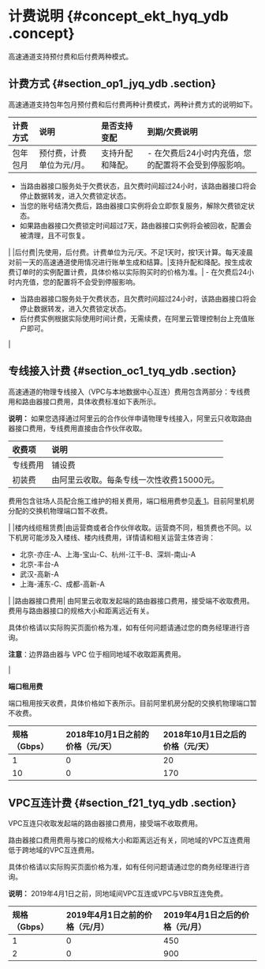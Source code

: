 # 计费说明 {#concept_ekt_hyq_ydb .concept}

高速通道支持预付费和后付费两种模式。

## 计费方式 {#section_op1_jyq_ydb .section}

高速通道支持包年包月预付费和后付费两种计费模式，两种计费方式的说明如下。

|计费方式|说明|是否支持变配|到期/欠费说明|
|:---|:-|:-----|:------|
|包年包月|预付费，计费单位为元/月。|支持升配和降配。| -   在欠费后24小时内充值，您的配置将不会受到停服影响。
-   当路由器接口服务处于欠费状态，且欠费时间超过24小时，该路由器接口将会停止数据转发，进入欠费锁定状态。
-   当您的账号结清欠费后，路由器接口实例将会立即恢复服务，解除欠费锁定状态。
-   如果路由器接口欠费锁定时间超过7天，路由器接口实例将会被回收，配置会被清理，且不可恢复。

 |
|后付费|先使用，后付费。计费单位为元/天。不足1天时，按1天计算。每天凌晨对前一天的高速通道使用情况进行账单生成和结算。|支持升配和降配。按生成收费订单时的实例配置计费，具体价格以实际购买时的价格为准。| -   在欠费后24小时内充值，您的配置将不会受到停服影响。
-   当路由器接口服务处于欠费状态，且欠费时间超过24小时，该路由器接口将会停止数据转发，进入欠费锁定状态。
-   后付费实例根据实际使用时间计费，无需续费，在阿里云管理控制台上充值账户即可。

 |

## 专线接入计费 {#section_oc1_tyq_ydb .section}

高速通道的物理专线接入（VPC与本地数据中心互连）费用包含两部分：专线费用和路由器接口费用，具体收费标准如下表所示。

**说明：** 如果您选择通过阿里云的合作伙伴申请物理专线接入，阿里云只收取路由器接口费用，专线费用直接由合作伙伴收取。

|收费项|说明|
|:--|:-|
|专线费用|铺设费|由运营商或者合作伙伴收取。租用费根据带宽大小与距离远近收取。|
|初装费| 由阿里云收取。每条专线一次性收费15000元。

 费用包含驻场人员配合施工维护的相关费用，端口租用费参见[表 1](#table_u3x_4zq_ydb)。目前阿里机房分配的交换机物理端口暂不收费。

 |
|楼内线缆租赁费|由运营商或者合作伙伴收取。运营商不同，租赁费也不同。以下机房可能涉及入楼线、楼内线费用，详情请和相关运营主体咨询：

-   北京-亦庄-A、上海-宝山-C、杭州-江干-B、深圳-南山-A
-   北京-丰台-A
-   武汉-高新-A
-   上海-浦东-C、成都-高新-A

|
|路由器接口费用| 由阿里云收取发起端的路由器接口费用，接受端不收取费用。费用与路由器接口的规格大小和距离远近有关。

 具体价格请以实际购买页面价格为准，如有任何问题请通过您的商务经理进行咨询。

 **注意**：边界路由器与 VPC 位于相同地域不收取距离费用。

 |

**端口租用费**

端口租用按天收费，具体价格如下表所示。目前阿里机房分配的交换机物理端口暂不收费。

|规格（Gbps）|2018年10月1日之前的价格（元/天）|2018年10月1日之后的价格（元/天）|
|:-------|:-------------------|:-------------------|
|1|0|20|
|10|0|170|

## VPC互连计费 {#section_f21_tyq_ydb .section}

VPC互连只收取发起端的路由器接口费用，接受端不收取费用。

路由器接口费用费用与接口的规格大小和距离远近有关，同地域的VPC互连费用低于跨地域的VPC互连费用。

具体价格请以实际购买页面价格为准，如有任何问题请通过您的商务经理进行咨询。

**说明：** 2019年4月1日之前，同地域间VPC互连或VPC与VBR互连免费。

|规格（Gbps）|2019年4月1日之前的价格（元/月）|2019年4月1日之后的价格（元/月）|
|:-------|:------------------|:------------------|
|1|0|450|
|2|0|900|

